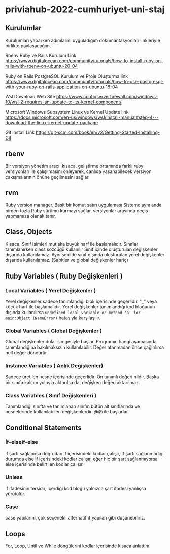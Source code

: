 # priviahub-2022-cumhuriyet-uni-staj

## Kurulumlar
Kurulumları yaparken adımlarını uyguladığım dökümantasyonları linkleriyle birlikte paylaşacağım.

Rbenv Ruby ve Rails Kurulum Link
https://www.digitalocean.com/community/tutorials/how-to-install-ruby-on-rails-with-rbenv-on-ubuntu-20-04

Ruby on Rails PostgreSQL Kurulum ve Proje Oluşturma link
https://www.digitalocean.com/community/tutorials/how-to-use-postgresql-with-your-ruby-on-rails-application-on-ubuntu-18-04

Wsl Download Web Site
https://www.configserverfirewall.com/windows-10/wsl-2-requires-an-update-to-its-kernel-component/

Microsoft Windows Subsystem Linux ve Kernel Update link
https://docs.microsoft.com/en-us/windows/wsl/install-manual#step-4---download-the-linux-kernel-update-package

Git install Link
https://git-scm.com/book/en/v2/Getting-Started-Installing-Git


## rbenv
Bir versiyon yönetim aracı. kısaca, geliştirme ortamında farklı ruby versiyonları ile çalışılmasını önleyerek, canlıda yaşanabilecek versiyon çakışmalarının önüne geçilmesini sağlar.

## rvm
Ruby version manager.
Basit bir komut satırı uygulaması
Sisteme aynı anda birden fazla Ruby sürümü kurmayı sağlar.
versiyonlar arasında geçiş yapmamıza olanak tanır.


## Class, Objects
Kısaca;
Sınıf isimleri mutlaka büyük harf ile başlamalıdır.
Sınıflar tanımlanırken class sözcüğü kullanılır
Sınıf içinde oluşturulan değişkenler dışarıda kullanılamaz. Aynı şekilde sınıf dışında oluşturulan yerel değişkenler dışarıda kullanılamaz. (Sabitler ve global değişkenler hariç)


## Ruby Variables ( Ruby Değişkenleri )

### Local Variables ( Yerel Değişkenler )
Yerel değişkenler sadece tanımlandığı blok içerisinde geçerlidir. "_" veya küçük harf ile başlamalıdır. Yerel değişkenler tanımlandığı kod bloğunun dışında kullanılırsa `undefined local variable or method 'a' for main:Object (NameError)` hatasıyla karşılaşılır.

### Global Variables ( Global Değişkenler )
Global değişkenler dolar simgesiyle başlar. Programın hangi aşamasında tanımlandığına bakılmaksızın kullanılabilir. Değer atanmadan önce çağırılırsa null değer döndürür

### Instance Variables ( Anlık Değişkenler)
Sadece üretilen nesne içerisinde geçerlidir. Ön tanımlı değeri nildir. Başka bir sınıfa kalıtım yoluyla aktarılsa da, değişken değeri aktarılmaz.

### Class Variables ( Sınıf Değişkenleri )
Tanımlandığı sınıfta ve tanımlanan sınıfın bütün alt sınıflarında ve nesnelerinde kullanılabilen değişkenlerdir. @@ ile başlarlar. 


## Conditional Statements

### İf-elseif-else 
if şartı sağlanırsa doğrudan if içerisindeki kodlar çalışır,
if şartı sağlanmadığı durumda else if içerisindeki kodlar çalışır,
eğer hiç bir şart sağlanmıyorsa else içerisinde belirtilen kodlar çalışır.

### Unless
if ifadesinin tersidir, içerdiği kod bloğu yalnızca şart ifadesi yanlışsa yürütülür.

### Case 
case yapılarını, çok seçenekli alternatif if yapıları gibi düşünebiliriz.


## Loops 

For, Loop, Until ve While döngülerini kodlar içerisinde kısaca anlattım.